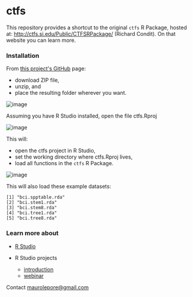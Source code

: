 ctfs
================

This repository provides a shortcut to the original `ctfs` R Package, hosted at: <http://ctfs.si.edu/Public/CTFSRPackage/> (Richard Condit). On that website you can learn more.

### Installation

From [this project's GitHub](https://github.com/forestgeo/ctfs) page:

-   download ZIP file,
-   unzip, and
-   place the resulting folder wherever you want.

![image](https://cloud.githubusercontent.com/assets/5856545/23711748/bf594652-03ee-11e7-9c21-97c870da99af.png)

Assuming you have R Studio installed, open the file ctfs.Rproj

![image](https://cloud.githubusercontent.com/assets/5856545/23711876/2045631a-03ef-11e7-988e-a6d3a77faa92.png)

This will:

-   open the ctfs project in R Studio,
-   set the working directory where ctfs.Rproj lives,
-   load all functions in the `ctfs` R Package.

![image](https://cloud.githubusercontent.com/assets/5856545/23595404/96d75882-01ef-11e7-8703-c8e2791850a8.png)

This will also load these example datasets:

    [1] "bci.spptable.rda"  
    [2] "bci.stem1.rda"     
    [3] "bci.stem8.rda"     
    [4] "bci.tree1.rda"     
    [5] "bci.tree8.rda"     

### Learn more about

-   [R Studio](https://www.rstudio.com/resources/webinars/rstudio-essentials-webinar-series-part-1/)

-   R Studio projects

    -   [introduction](https://support.rstudio.com/hc/en-us/articles/200526207-Using-Projects)
    -   [webinar](https://www.rstudio.com/resources/webinars/rstudio-essentials-webinar-series-managing-change-part-1/)

Contact <maurolepore@gmail.com>
